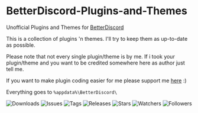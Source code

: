 # BetterDiscord-Plugins-and-Themes
Unofficial Plugins and Themes for [BetterDiscord](https://github.com/Jiiks/BetterDiscordApp)

This is a collection of plugins 'n themes. I'll try to keep them as up-to-date as possible.

Please note that not every single plugin/theme is by me. If i took your plugin/theme and you want to be credited somewhere here as author just tell me.


If you want to make plugin coding easier for me please support me [here](https://github.com/Jiiks/BetterDiscordApp/issues/88) :)

Everything goes to ``` %appdata%\BetterDiscord\ ```

![Downloads](https://img.shields.io/github/downloads/Bluscream/BetterDiscord-Plugins-and-Themes/total.svg)
![Issues](https://img.shields.io/github/issues/Bluscream/BetterDiscord-Plugins-and-Themes.svg)
![Tags](https://img.shields.io/github/tag/Bluscream/BetterDiscord-Plugins-and-Themes.svg)
![Releases](https://img.shields.io/github/release/Bluscream/BetterDiscord-Plugins-and-Themes.svg)
![Stars](https://img.shields.io/github/stars/Bluscream/BetterDiscord-Plugins-and-Themes.svg?style=social&label=Star)
![Watchers](https://img.shields.io/github/watchers/Bluscream/BetterDiscord-Plugins-and-Themes.svg?style=social&label=Watch)
![Followers](https://img.shields.io/github/followers/Bluscream.svg?style=social&label=Follow)
